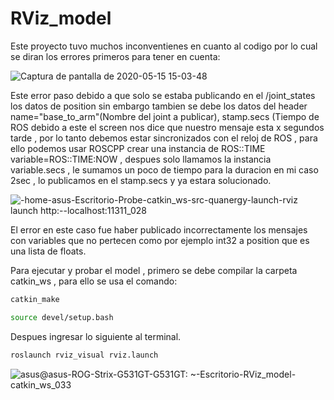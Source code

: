 # RViz_model
Este proyecto tuvo muchos inconventienes en cuanto al codigo por lo cual se diran los errores primeros para tener en cuenta:

![Captura de pantalla de 2020-05-15 15-03-48](https://user-images.githubusercontent.com/59718261/82102904-a3977000-96d6-11ea-8128-f3925ed65e7d.png)

Este error paso debido a que solo se estaba publicando en el /joint_states los datos de position sin embargo tambien se debe los datos del header name="base_to_arm"(Nombre del joint a publicar), stamp.secs (Tiempo de ROS debido a este el screen nos dice que nuestro mensaje esta x segundos tarde , por lo tanto debemos estar sincronizados con el reloj de ROS , para ello podemos usar ROSCPP crear una instancia de ROS::TIME variable=ROS::TIME:NOW , despues solo llamamos la instancia variable.secs , le sumamos un poco de tiempo para la duracion en mi caso 2sec , lo publicamos en el stamp.secs y ya estara solucionado.

![-home-asus-Escritorio-Probe-catkin_ws-src-quanergy-launch-rviz launch http:--localhost:11311_028](https://user-images.githubusercontent.com/59718261/82102914-ad20d800-96d6-11ea-80c0-ceef5e108ca9.png)

El error en este caso fue haber publicado incorrectamente los mensajes con variables que no pertecen como por ejemplo int32 a position que es una lista de floats.

Para ejecutar y probar el model , primero se debe compilar la carpeta catkin_ws , para ello se usa el comando:

```bash
catkin_make
```

```bash
source devel/setup.bash
```
Despues ingresar lo siguiente al terminal.

```bash
roslaunch rviz_visual rviz.launch
```
![asus@asus-ROG-Strix-G531GT-G531GT: ~-Escritorio-RViz_model-catkin_ws_033](https://user-images.githubusercontent.com/59718261/82104282-e1e35e00-96db-11ea-8684-1c4688dec952.png)



